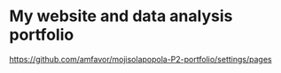 # My website and data analysis portfolio
https://github.com/amfavor/mojisolapopola-P2-portfolio/settings/pages